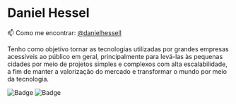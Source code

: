 # Daniel Hessel

📫  Como me encontrar: [@danielhessell](https://www.instagram.com/danielhessell/)
<br/>

Tenho como objetivo tornar as tecnologias utilizadas por grandes empresas acessíveis ao público em geral, principalmente para levá-las às pequenas cidades por meio de projetos simples e complexos com alta escalabilidade, a fim de manter a valorização do mercado e transformar o mundo por meio da tecnologia.

![Badge](https://img.shields.io/static/v1?label=Node.js&message=TS&color=19ccac)
![Badge](https://img.shields.io/static/v1?label=Next.js&message=TS&color=19ccac)
